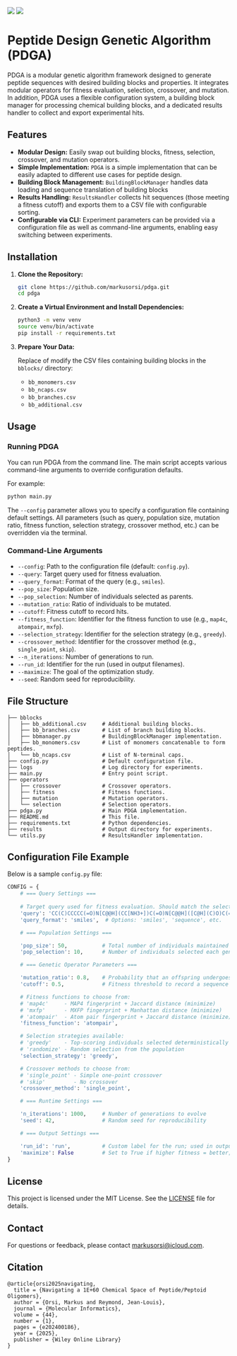 <img src="https://img.shields.io/badge/Python-3.12.7-blue?style=flat-square"/> <img src="https://img.shields.io/badge/License-MIT-yellow?style=flat-square"/>

# Peptide Design Genetic Algorithm (PDGA)

PDGA is a modular genetic algorithm framework designed to generate peptide sequences with desired building blocks and properties. It integrates modular operators for fitness evaluation, selection, crossover, and mutation. In addition, PDGA uses a flexible configuration system, a building block manager for processing chemical building blocks, and a dedicated results handler to collect and export experimental hits.

## Features

- **Modular Design:** Easily swap out building blocks, fitness, selection, crossover, and mutation operators.
- **Simple Implementation:** `PDGA` is a simple implementation that can be easily adapted to different use cases for peptide design.
- **Building Block Management:** `BuildingBlockManager` handles data loading and sequence translation of building blocks 
- **Results Handling:** `ResultsHandler` collects hit sequences (those meeting a fitness cutoff) and exports them to a CSV file with configurable sorting.
- **Configurable via CLI:** Experiment parameters can be provided via a configuration file as well as command-line arguments, enabling easy switching between experiments.

## Installation

1. **Clone the Repository:**

   ```bash
   git clone https://github.com/markusorsi/pdga.git
   cd pdga
   ```

2. **Create a Virtual Environment and Install Dependencies:**

   ```bash
   python3 -m venv venv
   source venv/bin/activate
   pip install -r requirements.txt
   ```

3. **Prepare Your Data:**

   Replace of modify the CSV files containing building blocks in the `bblocks/` directory:
   - `bb_monomers.csv`
   - `bb_ncaps.csv`
   - `bb_branches.csv`
   - `bb_additional.csv`

## Usage

### Running PDGA

You can run PDGA from the command line. The main script accepts various command-line arguments to override configuration defaults.

For example:

```bash
python main.py
```

The `--config` parameter allows you to specify a configuration file containing default settings. All parameters (such as query, population size, mutation ratio, fitness function, selection strategy, crossover method, etc.) can be overridden via the terminal.

### Command-Line Arguments

- `--config`: Path to the configuration file (default: `config.py`).
- `--query`: Target query used for fitness evaluation.
- `--query_format`: Format of the query (e.g., `smiles`).
- `--pop_size`: Population size.
- `--pop_selection`: Number of individuals selected as parents.
- `--mutation_ratio`: Ratio of individuals to be mutated.
- `--cutoff`: Fitness cutoff to record hits.
- `--fitness_function`: Identifier for the fitness function to use (e.g., `map4c`, `atompair`, `mxfp`).
- `--selection_strategy`: Identifier for the selection strategy (e.g., `greedy`).
- `--crossover_method`: Identifier for the crossover method (e.g., `single_point`, `skip`).
- `--n_iterations`: Number of generations to run.
- `--run_id`: Identifier for the run (used in output filenames).
- `--maximize`: The goal of the optimization study.
- `--seed`: Random seed for reproducibility.

## File Structure
```
├── bblocks
│   ├── bb_additional.csv     # Additional building blocks.
│   ├── bb_branches.csv       # List of branch building blocks.
│   ├── bbmanager.py          # BuildingBlockManager implementation.
│   ├── bb_monomers.csv       # List of monomers concatenable to form peptides.
│   └── bb_ncaps.csv          # List of N-terminal caps.
├── config.py                 # Default configuration file.
├── logs                      # Log directory for experiments.
├── main.py                   # Entry point script.
├── operators
│   ├── crossover             # Crossover operators.
│   ├── fitness               # Fitness functions.
│   ├── mutation              # Mutation operators.
│   └── selection             # Selection operators.
├── pdga.py                   # Main PDGA implementation.
├── README.md                 # This file.  
├── requirements.txt          # Python dependencies.
├── results                   # Output directory for experiments.
└── utils.py                  # ResultsHandler implementation.
```

## Configuration File Example

Below is a sample `config.py` file:

```python
CONFIG = {
    # === Query Settings ===
    
    # Target query used for fitness evaluation. Should match the selected fitness function's format.
    'query': 'CC(C)CCCCC(=O)N[C@@H](CC[NH3+])C(=O)N[C@@H]([C@H](C)O)C(=O)N[C@@H](CC[NH3+])C(=O)N[C@@H](CCN8)C(=O)N[C@@H](CC[NH3+])C(=O)N[C@H](CC1=CC=CC=C1)C(=O)N[C@@H](CC(C)C)C(=O)N[C@@H](CC[NH3+])C(=O)N[C@@H](CC[NH3+])C(=O)N[C@@H]([C@H](C)O)C(=O)8',  
    'query_format': 'smiles',  # Options: 'smiles', 'sequence', etc.

    # === Population Settings ===

    'pop_size': 50,           # Total number of individuals maintained in the population.
    'pop_selection': 10,      # Number of individuals selected each generation for mutation/crossover.

    # === Genetic Operator Parameters ===

    'mutation_ratio': 0.8,    # Probability that an offspring undergoes mutation (0 to 1).
    'cutoff': 0.5,            # Fitness threshold to record a sequence as a "hit" in the results file.

    # Fitness functions to choose from:
    # 'map4c'     - MAP4 fingerprint + Jaccard distance (minimize)
    # 'mxfp'      - MXFP fingerprint + Manhattan distance (minimize)
    # 'atompair'  - Atom pair fingerprint + Jaccard distance (minimize)
    'fitness_function': 'atompair',

    # Selection strategies available:
    # 'greedy'    - Top-scoring individuals selected deterministically
    # 'randomize' - Random selection from the population 
    'selection_strategy': 'greedy',

    # Crossover methods to choose from:
    # 'single_point' - Simple one-point crossover
    # 'skip'         - No crossover
    'crossover_method': 'single_point',

    # === Runtime Settings ===

    'n_iterations': 1000,     # Number of generations to evolve
    'seed': 42,               # Random seed for reproducibility

    # === Output Settings ===

    'run_id': 'run',          # Custom label for the run; used in output filenames
    'maximize': False         # Set to True if higher fitness = better; False to minimize
}
```

## License

This project is licensed under the MIT License. See the [LICENSE](LICENSE) file for details.

## Contact

For questions or feedback, please contact [markusorsi@icloud.com](mailto:markusorsi@icloud.com).

## Citation

```
@article{orsi2025navigating,
  title = {Navigating a 1E+60 Chemical Space of Peptide/Peptoid Oligomers},
  author = {Orsi, Markus and Reymond, Jean-Louis},
  journal = {Molecular Informatics},
  volume = {44},
  number = {1},
  pages = {e202400186},
  year = {2025},
  publisher = {Wiley Online Library}
}
```
